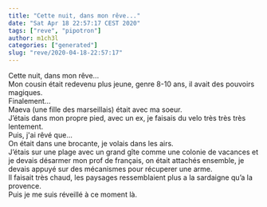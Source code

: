 ```yaml
---
title: "Cette nuit, dans mon rêve..."
date: "Sat Apr 18 22:57:17 CEST 2020"
tags: ["reve", "pipotron"]
author: m1ch3l
categories: ["generated"]
slug: "reve/2020-04-18-22:57:17"
---
```


Cette nuit, dans mon rêve...<br>
Mon cousin était redevenu plus jeune, genre 8-10 ans, il avait des pouvoirs magiques.<br>
Finalement...<br>
Maeva (une fille des marseillais) était avec ma soeur.<br>
J’étais dans mon propre pied, avec un ex, je faisais du velo très très très lentement.<br>
Puis, j'ai rêvé que...<br>
On était dans une brocante, je volais dans les airs.<br>
J’étais sur une plage avec un grand gîte comme une colonie de vacances et je devais désarmer mon prof de français, on était attachés ensemble, je devais appuyé sur des mécanismes pour récuperer une arme.<br>
Il faisait très chaud, les paysages ressemblaient plus a la sardaigne qu’a la provence.<br>
Puis je me suis réveillé à ce moment là.<br>
